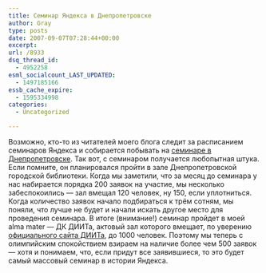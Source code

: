 ```yaml
---
title: Семинар Яндекса в Днепропетровске
author: Gray
type: posts
date: 2007-09-07T07:28:44+00:00
excerpt:
url: /8933
dsq_thread_id:
  - 4952258
esml_socialcount_LAST_UPDATED:
  - 1497185166
essb_cache_expire:
  - 1595334998
categories:
  - Uncategorized

---
```








Возможно, кто-то из читателей моего блога следит за расписанием семинаров Яндекса и собирается побывать на <a href="http://advertising.yandex.ru/seminar/dnepropetrovsk_sep2007.xml" target="_blank">семинаре в Днепропетровске</a>. Так вот, с семинаром получается любопытная штука. Если помните, он планировался пройти в зале Днепропетровской городской библиотеки. Когда мы заметили, что за месяц до семинара у нас набирается порядка 200 заявок на участие, мы несколько забеспокоились &#8212; зал вмещал 120 человек, ну 150, если уплотниться. Когда количество заявок начало подбираться к трём сотням, мы поняли, что лучше не будет и начали искать другое место для проведения семинара. В итоге (внимание!) семинар пройдет в моей alma mater &#8212; ДК ДИИТа, актовый зал которого вмещает, по уверению <a href="http://www.diit.edu.ua/rus/campus.html" target="_blank">официального сайта ДИИТа</a>, до 1000 человек. Поэтому мы теперь с олимпийским спокойствием взираем на наличие более чем 500 заявок &#8212; хотя и понимаем, что, если придут все заявившиеся, то это будет самый массовый семинар в истории Яндекса.